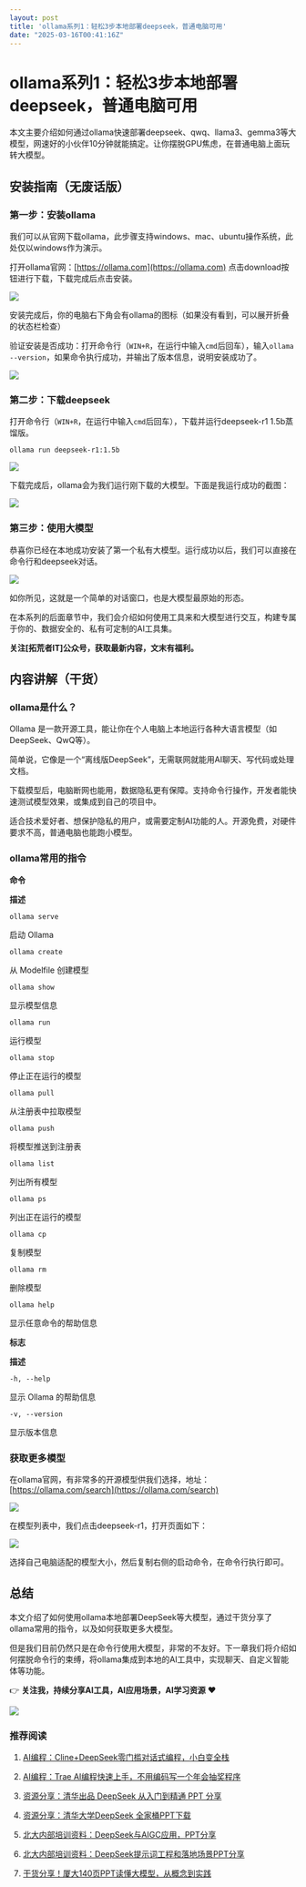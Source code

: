 ```yaml
---
layout: post
title: 'ollama系列1：轻松3步本地部署deepseek，普通电脑可用'
date: "2025-03-16T00:41:16Z"
---
```

ollama系列1：轻松3步本地部署deepseek，普通电脑可用
=================================

本文主要介绍如何通过ollama快速部署deepseek、qwq、llama3、gemma3等大模型，网速好的小伙伴10分钟就能搞定。让你摆脱GPU焦虑，在普通电脑上面玩转大模型。

安装指南（无废话版）
----------

### 第一步：安装ollama

我们可以从官网下载ollama，此步骤支持windows、mac、ubuntu操作系统，此处仅以windows作为演示。

打开ollama官网：[https://ollama.com](https://ollama.com) 点击download按钮进行下载，下载完成后点击安装。

![](https://img2024.cnblogs.com/blog/44814/202503/44814-20250315100706921-1912556337.png)

安装完成后，你的电脑右下角会有ollama的图标（如果没有看到，可以展开折叠的状态栏检查）

验证安装是否成功：打开命令行（`WIN+R`，在运行中输入`cmd`后回车），输入`ollama --version`，如果命令执行成功，并输出了版本信息，说明安装成功了。

![](https://img2024.cnblogs.com/blog/44814/202503/44814-20250315100706877-676120110.png)

### 第二步：下载deepseek

打开命令行（`WIN+R`，在运行中输入`cmd`后回车），下载并运行deepseek-r1 1.5b蒸馏版。

    ollama run deepseek-r1:1.5b
    

![](https://img2024.cnblogs.com/blog/44814/202503/44814-20250315100706882-33387924.png)

下载完成后，ollama会为我们运行刚下载的大模型。下面是我运行成功的截图：

![](https://img2024.cnblogs.com/blog/44814/202503/44814-20250315100706964-186728152.png)

### 第三步：使用大模型

恭喜你已经在本地成功安装了第一个私有大模型。运行成功以后，我们可以直接在命令行和deepseek对话。

![](https://img2024.cnblogs.com/blog/44814/202503/44814-20250315100707019-1410649867.png)

如你所见，这就是一个简单的对话窗口，也是大模型最原始的形态。

在本系列的后面章节中，我们会介绍如何使用工具来和大模型进行交互，构建专属于你的、数据安全的、私有可定制的AI工具集。

**关注\[拓荒者IT\]公众号，获取最新内容，文末有福利。**

内容讲解（干货）
--------

### ollama是什么？

Ollama 是一款开源工具，能让你在个人电脑上本地运行各种大语言模型（如 DeepSeek、QwQ等）。

简单说，它像是一个“离线版DeepSeek”，无需联网就能用AI聊天、写代码或处理文档。

下载模型后，电脑断网也能用，数据隐私更有保障。支持命令行操作，开发者能快速测试模型效果，或集成到自己的项目中。

适合技术爱好者、想保护隐私的用户，或需要定制AI功能的人。开源免费，对硬件要求不高，普通电脑也能跑小模型。

### ollama常用的指令

**命令**

**描述**

`ollama serve`

启动 Ollama

`ollama create`

从 Modelfile 创建模型

`ollama show`

显示模型信息

`ollama run`

运行模型

`ollama stop`

停止正在运行的模型

`ollama pull`

从注册表中拉取模型

`ollama push`

将模型推送到注册表

`ollama list`

列出所有模型

`ollama ps`

列出正在运行的模型

`ollama cp`

复制模型

`ollama rm`

删除模型

`ollama help`

显示任意命令的帮助信息

**标志**

**描述**

`-h, --help`

显示 Ollama 的帮助信息

`-v, --version`

显示版本信息

### 获取更多模型

在ollama官网，有非常多的开源模型供我们选择，地址：[https://ollama.com/search](https://ollama.com/search)

![](https://img2024.cnblogs.com/blog/44814/202503/44814-20250315100706914-1916454389.png)

在模型列表中，我们点击deepseek-r1，打开页面如下：

![](https://img2024.cnblogs.com/blog/44814/202503/44814-20250315100707161-1707048256.png)

选择自己电脑适配的模型大小，然后复制右侧的启动命令，在命令行执行即可。

总结
--

本文介绍了如何使用ollama本地部署DeepSeek等大模型，通过干货分享了ollama常用的指令，以及如何获取更多大模型。

但是我们目前仍然只是在命令行使用大模型，非常的不友好。下一章我们将介绍如何摆脱命令行的束缚，将ollama集成到本地的AI工具中，实现聊天、自定义智能体等功能。

👉 **关注我，持续分享AI工具，AI应用场景，AI学习资源** ❤️

![](https://img2024.cnblogs.com/blog/44814/202503/44814-20250315100707128-1164416476.png)

### 推荐阅读

1.  [AI编程：Cline+DeepSeek零门槛对话式编程，小白变全栈](https://mp.weixin.qq.com/s/poxUZW8EayW8r4gP-zxIGQ)
    
2.  [AI编程：Trae AI编程快速上手，不用编码写一个年会抽奖程序](https://mp.weixin.qq.com/s/LzeEkYGVC-p1gnSfYvyT3Q)
    
3.  [资源分享：清华出品 DeepSeek 从入门到精通 PPT 分享](https://mp.weixin.qq.com/s/2olpSGpoAeMzxw5t80oYeA)
    
4.  [资源分享：清华大学DeepSeek 全家桶PPT下载](https://mp.weixin.qq.com/s/Se9LdUx5dgWHUimY24BlZg)
    
5.  [北大内部培训资料：DeepSeek与AIGC应用，PPT分享](https://mp.weixin.qq.com/s/E5oBSdzpwSlt6Ja8loBX5g)
    
6.  [北大内部培训资料：DeepSeek提示词工程和落地场景PPT分享](https://mp.weixin.qq.com/s/YSUiDGTwKlAvJR1qZ2POtQ)
    
7.  [干货分享！厦大140页PPT读懂大模型，从概念到实践](https://mp.weixin.qq.com/s/yUUFjCYCG1Die_wOjgF47w)